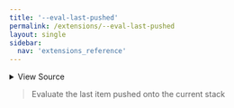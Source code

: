 ```yaml
---
title: '--eval-last-pushed'
permalink: /extensions/--eval-last-pushed
layout: single
sidebar:
  nav: 'extensions_reference'
---
```




<details>
  <summary>View Source</summary>

{% highlight sh %}

if [ -z "$BASH_PRE_43" ]
then
  !fn --shellpen-private writeSingleCommand ${SHELLPEN_SOURCE_CONTEXT[$SHELLPEN_CONTEXT_RIGHT_INDEX]}
else
  eval "!fn --shellpen-private writeShellCommand \${__SHELLPEN_CONTEXT_$SHELLPEN_SOURCE_ID[\$SHELLPEN_CONTEXT_RIGHT_INDEX]}"
fi
{% endhighlight %}

</details>



> Evaluate the last item pushed onto the current stack







